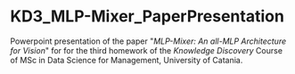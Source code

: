 # KD3_MLP-Mixer_PaperPresentation

Powerpoint presentation of the paper "*MLP-Mixer: An all-MLP Architecture for Vision*" for for the third homework of the *Knowledge Discovery* Course of MSc in Data Science for Management, University of Catania.
